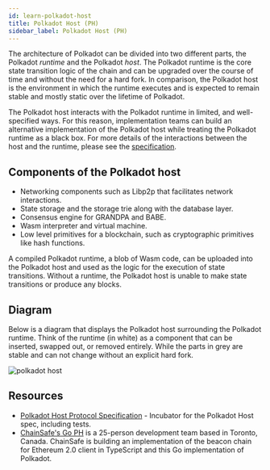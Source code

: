 ```yaml
---
id: learn-polkadot-host
title: Polkadot Host (PH)
sidebar_label: Polkadot Host (PH)
---
```


<!-- no change -->

The architecture of Polkadot can be divided into two different parts, the Polkadot _runtime_ and the
Polkadot _host_. The Polkadot runtime is the core state transition logic of the chain and can be
upgraded over the course of time and without the need for a hard fork. In comparison, the Polkadot
host is the environment in which the runtime executes and is expected to remain stable and mostly
static over the lifetime of Polkadot.

The Polkadot host interacts with the Polkadot runtime in limited, and well-specified ways. For this
reason, implementation teams can build an alternative implementation of the Polkadot host while
treating the Polkadot runtime as a black box. For more details of the interactions between the host
and the runtime, please see the [specification][].

## Components of the Polkadot host

- Networking components such as Libp2p that facilitates network interactions.
- State storage and the storage trie along with the database layer.
- Consensus engine for GRANDPA and BABE.
- Wasm interpreter and virtual machine.
- Low level primitives for a blockchain, such as cryptographic primitives like hash functions.

A compiled Polkadot runtime, a blob of Wasm code, can be uploaded into the Polkadot host and used as
the logic for the execution of state transitions. Without a runtime, the Polkadot host is unable to
make state transitions or produce any blocks.

## Diagram

Below is a diagram that displays the Polkadot host surrounding the Polkadot runtime. Think of the
runtime (in white) as a component that can be inserted, swapped out, or removed entirely. While the
parts in grey are stable and can not change without an explicit hard fork.

![polkadot host](assets/updated_pre.png)

## Resources

- [Polkadot Host Protocol Specification](https://github.com/w3f/polkadot-spec) - Incubator for the
  Polkadot Host spec, including tests.
- [ChainSafe's Go PH](https://github.com/ChainSafeSystems/go-pre) is a 25-person development team
  based in Toronto, Canada. ChainSafe is building an implementation of the beacon chain for Ethereum
  2.0 client in TypeScript and this Go implementation of Polkadot.

[specification]: https://github.com/w3f/polkadot-spec/
